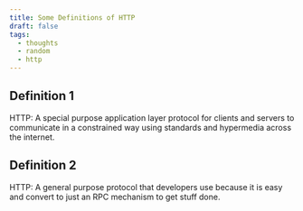 ```yaml
---
title: Some Definitions of HTTP
draft: false
tags:
  - thoughts
  - random
  - http
---
```

## Definition 1
HTTP: A special purpose application layer protocol for clients and servers to communicate in a constrained way using standards and hypermedia across the internet.

## Definition  2
HTTP: A general purpose protocol that developers use because it is easy and convert to just an RPC mechanism to get stuff done.